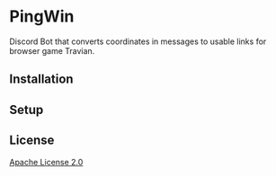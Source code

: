# PingWin
Discord Bot that converts coordinates in messages to usable links for browser game Travian.

## Installation

## Setup

## License

[Apache License 2.0](/LICENSES)
